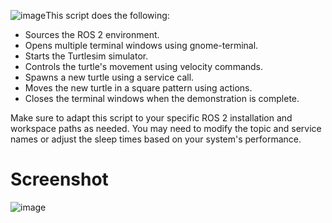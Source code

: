 ![image](https://github.com/bonesgone/sms_ros2_class/assets/64888324/f5dac465-617b-4977-b3fe-296dc75bfe7f)This script does the following:

 *   Sources the ROS 2 environment.
 *   Opens multiple terminal windows using gnome-terminal.
 *   Starts the Turtlesim simulator.
 *   Controls the turtle's movement using velocity commands.
 *   Spawns a new turtle using a service call.
 *   Moves the new turtle in a square pattern using actions.
 *   Closes the terminal windows when the demonstration is complete.

Make sure to adapt this script to your specific ROS 2 installation and workspace paths as needed. You may need to modify the topic and service names or adjust the sleep times based on your system's performance.

# Screenshot

![image](https://github.com/bonesgone/sms_ros2_class/assets/64888324/1023486b-4c2f-4685-b0f6-0d975ed71a59)
